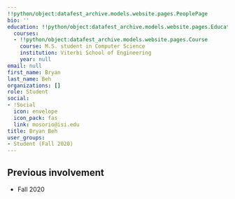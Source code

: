 ```yaml
---
!!python/object:datafest_archive.models.website.pages.PeoplePage
bio: ''
education: !!python/object:datafest_archive.models.website.pages.Education
  courses:
  - !!python/object:datafest_archive.models.website.pages.Course
    course: M.S. student in Computer Science
    institution: Viterbi School of Engineering
    year: null
email: null
first_name: Bryan
last_name: Beh
organizations: []
role: Student
social:
- !Social
  icon: envelope
  icon_pack: fas
  link: mosorio@isi.edu
title: Bryan Beh
user_groups:
- Student (Fall 2020)
---
```



## Previous involvement

* Fall 2020


